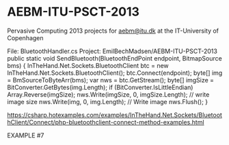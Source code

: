 AEBM-ITU-PSCT-2013
==================

Pervasive Computing  2013 projects for aebm@itu.dk at the IT-University of Copenhagen


File: BluetoothHandler.cs  Project: EmilBechMadsen/AEBM-ITU-PSCT-2013
 public static void SendBluetooth(BluetoothEndPoint endpoint, BitmapSource bms)
 {
     InTheHand.Net.Sockets.BluetoothClient btc = new InTheHand.Net.Sockets.BluetoothClient();
     btc.Connect(endpoint);
     byte[] img = BmSourceToByteArr(bms);
     var nws = btc.GetStream();
     byte[] imgSize = BitConverter.GetBytes(img.Length);
     if (BitConverter.IsLittleEndian) Array.Reverse(imgSize);
     nws.Write(imgSize, 0, imgSize.Length); // write image size
     nws.Write(img, 0, img.Length); // Write image
     nws.Flush();
 }
 
 
 
 https://csharp.hotexamples.com/examples/InTheHand.Net.Sockets/BluetoothClient/Connect/php-bluetoothclient-connect-method-examples.html
 
 EXAMPLE #7
